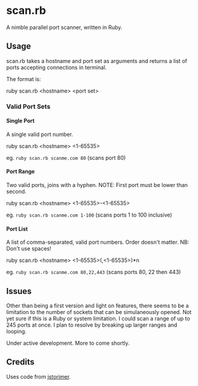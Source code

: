 scan.rb
=======

A nimble parallel port scanner, written in Ruby.

Usage
-----

scan.rb takes a hostname and port set as arguments and returns a list of ports accepting connections in terminal.

The format is:

ruby scan.rb \<hostname\> \<port set\>

### Valid Port Sets
#### Single Port

A single valid port number.

ruby scan.rb \<hostname\> \<1-65535\>

eg. ```ruby scan.rb scanme.com 80``` (scans port 80)

#### Port Range

Two valid ports, joins with a hyphen. NOTE: First port must be lower than second.

ruby scan.rb \<hostname\> \<1-65535\>-\<1-65535\>

eg. ```ruby scan.rb scanme.com 1-100``` (scans ports 1 to 100 inclusive)

#### Port List

A list of comma-separated, valid port numbers. Order doesn't matter. NB: Don't use spaces!

ruby scan.rb \<hostname\> \<1-65535\>(,\<1-65535\>)*n

eg. ```ruby scan.rb scanme.com 80,22,443``` (scans ports 80, 22 then 443)


Issues
------

Other than being a first version and light on features, there seems to be a limitation to the number of sockets that can be simulaneously opened. Not yet sure if this is a Ruby or system limitation. I could scan a range of up to 245 ports at once. I plan to resolve by breaking up larger ranges and looping.

Under active development. More to come shortly.

Credits
-------

Uses code from [jstorimer](https://github.com/jstorimer).
